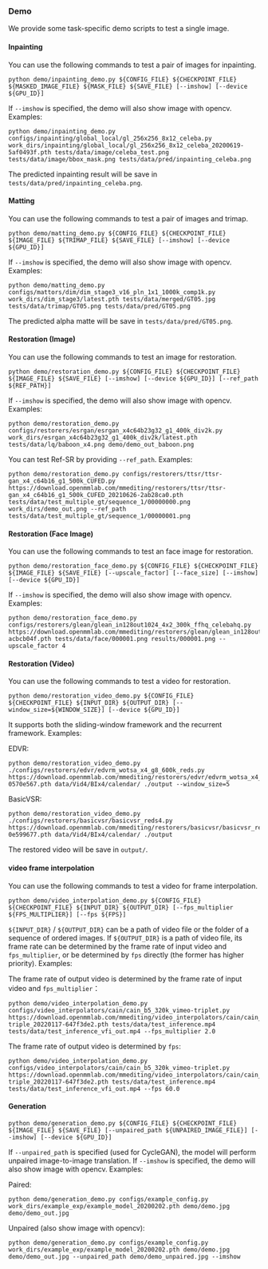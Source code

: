 ### Demo

We provide some task-specific demo scripts to test a single image.

#### Inpainting

You can use the following commands to test a pair of images for inpainting.

```shell
python demo/inpainting_demo.py ${CONFIG_FILE} ${CHECKPOINT_FILE} ${MASKED_IMAGE_FILE} ${MASK_FILE} ${SAVE_FILE} [--imshow] [--device ${GPU_ID}]
```

If `--imshow` is specified, the demo will also show image with opencv. Examples:

```shell
python demo/inpainting_demo.py configs/inpainting/global_local/gl_256x256_8x12_celeba.py work_dirs/inpainting/global_local/gl_256x256_8x12_celeba_20200619-5af0493f.pth tests/data/image/celeba_test.png tests/data/image/bbox_mask.png tests/data/pred/inpainting_celeba.png
```

The predicted inpainting result will be save in `tests/data/pred/inpainting_celeba.png`.

#### Matting

You can use the following commands to test a pair of images and trimap.

```shell
python demo/matting_demo.py ${CONFIG_FILE} ${CHECKPOINT_FILE} ${IMAGE_FILE} ${TRIMAP_FILE} ${SAVE_FILE} [--imshow] [--device ${GPU_ID}]
```

If `--imshow` is specified, the demo will also show image with opencv. Examples:

```shell
python demo/matting_demo.py configs/mattors/dim/dim_stage3_v16_pln_1x1_1000k_comp1k.py work_dirs/dim_stage3/latest.pth tests/data/merged/GT05.jpg tests/data/trimap/GT05.png tests/data/pred/GT05.png
```

The predicted alpha matte will be save in `tests/data/pred/GT05.png`.

#### Restoration (Image)

You can use the following commands to test an image for restoration.

```shell
python demo/restoration_demo.py ${CONFIG_FILE} ${CHECKPOINT_FILE} ${IMAGE_FILE} ${SAVE_FILE} [--imshow] [--device ${GPU_ID}] [--ref_path ${REF_PATH}]
```

If `--imshow` is specified, the demo will also show image with opencv. Examples:

```shell
python demo/restoration_demo.py configs/restorers/esrgan/esrgan_x4c64b23g32_g1_400k_div2k.py work_dirs/esrgan_x4c64b23g32_g1_400k_div2k/latest.pth tests/data/lq/baboon_x4.png demo/demo_out_baboon.png
```

You can test Ref-SR by providing `--ref_path`. Examples:

```shell
python demo/restoration_demo.py configs/restorers/ttsr/ttsr-gan_x4_c64b16_g1_500k_CUFED.py https://download.openmmlab.com/mmediting/restorers/ttsr/ttsr-gan_x4_c64b16_g1_500k_CUFED_20210626-2ab28ca0.pth tests/data/test_multiple_gt/sequence_1/00000000.png work_dirs/demo_out.png --ref_path tests/data/test_multiple_gt/sequence_1/00000001.png
```

#### Restoration (Face Image)

You can use the following commands to test an face image for restoration.

```shell
python demo/restoration_face_demo.py ${CONFIG_FILE} ${CHECKPOINT_FILE} ${IMAGE_FILE} ${SAVE_FILE} [--upscale_factor] [--face_size] [--imshow] [--device ${GPU_ID}]
```

If `--imshow` is specified, the demo will also show image with opencv. Examples:

```shell
python demo/restoration_face_demo.py configs/restorers/glean/glean_in128out1024_4x2_300k_ffhq_celebahq.py https://download.openmmlab.com/mmediting/restorers/glean/glean_in128out1024_4x2_300k_ffhq_celebahq_20210812-acbcb04f.pth tests/data/face/000001.png results/000001.png --upscale_factor 4
```

#### Restoration (Video)

You can use the following commands to test a video for restoration.

```shell
python demo/restoration_video_demo.py ${CONFIG_FILE} ${CHECKPOINT_FILE} ${INPUT_DIR} ${OUTPUT_DIR} [--window_size=${WINDOW_SIZE}] [--device ${GPU_ID}]
```

It supports both the sliding-window framework and the recurrent framework. Examples:

EDVR:

```shell
python demo/restoration_video_demo.py ./configs/restorers/edvr/edvrm_wotsa_x4_g8_600k_reds.py https://download.openmmlab.com/mmediting/restorers/edvr/edvrm_wotsa_x4_8x4_600k_reds_20200522-0570e567.pth data/Vid4/BIx4/calendar/ ./output --window_size=5
```

BasicVSR:

```shell
python demo/restoration_video_demo.py ./configs/restorers/basicvsr/basicvsr_reds4.py https://download.openmmlab.com/mmediting/restorers/basicvsr/basicvsr_reds4_20120409-0e599677.pth data/Vid4/BIx4/calendar/ ./output
```

The restored video will be save in `output/`.

#### video frame interpolation

You can use the following commands to test a video for frame interpolation.

```shell
python demo/video_interpolation_demo.py ${CONFIG_FILE} ${CHECKPOINT_FILE} ${INPUT_DIR} ${OUTPUT_DIR} [--fps_multiplier ${FPS_MULTIPLIER}] [--fps ${FPS}]
```

`${INPUT_DIR}` / `${OUTPUT_DIR}` can be a path of video file or the folder of a sequence of ordered images.
If `${OUTPUT_DIR}` is a path of video file, its frame rate can be determined by the frame rate of input video and `fps_multiplier`, or be determined by `fps` directly (the former has higher priority). Examples:

The frame rate of output video is determined by the frame rate of input video and `fps_multiplier`：

```shell
python demo/video_interpolation_demo.py configs/video_interpolators/cain/cain_b5_320k_vimeo-triplet.py https://download.openmmlab.com/mmediting/video_interpolators/cain/cain_b5_320k_vimeo-triple_20220117-647f3de2.pth tests/data/test_inference.mp4 tests/data/test_inference_vfi_out.mp4 --fps_multiplier 2.0
```

The frame rate of output video is determined by `fps`:

```shell
python demo/video_interpolation_demo.py configs/video_interpolators/cain/cain_b5_320k_vimeo-triplet.py https://download.openmmlab.com/mmediting/video_interpolators/cain/cain_b5_320k_vimeo-triple_20220117-647f3de2.pth tests/data/test_inference.mp4 tests/data/test_inference_vfi_out.mp4 --fps 60.0
```

#### Generation

```shell
python demo/generation_demo.py ${CONFIG_FILE} ${CHECKPOINT_FILE} ${IMAGE_FILE} ${SAVE_FILE} [--unpaired_path ${UNPAIRED_IMAGE_FILE}] [--imshow] [--device ${GPU_ID}]
```

If `--unpaired_path` is specified (used for CycleGAN), the model will perform unpaired image-to-image translation. If `--imshow` is specified, the demo will also show image with opencv. Examples:

Paired:

```shell
python demo/generation_demo.py configs/example_config.py work_dirs/example_exp/example_model_20200202.pth demo/demo.jpg demo/demo_out.jpg
```

Unpaired (also show image with opencv):

```shell
python demo/generation_demo.py configs/example_config.py work_dirs/example_exp/example_model_20200202.pth demo/demo.jpg demo/demo_out.jpg --unpaired_path demo/demo_unpaired.jpg --imshow
```
